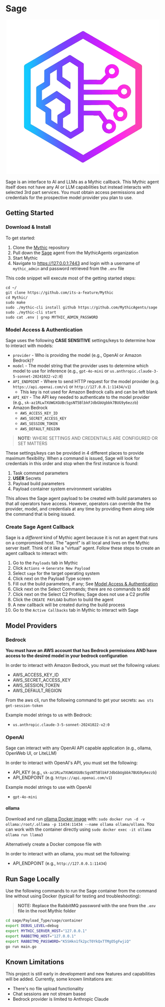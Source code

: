 # Sage

<p align="center">
    <img src="Sage.png">
</p>

Sage is an interface to AI and LLMs as a Mythic callback. This Mythic agent itself does not have any AI or LLM capabilities but instead interacts with selected 3rd part services. You must obtain access permissions and credentials for the prospective model provider you plan to use.

## Getting Started

### Download & Install

To get started:

1. Clone the [Mythic](https://github.com/its-a-feature/Mythic/) repository
2. Pull down the [Sage](https://github.com/MythicAgents/sage) agent from the MythicAgents organization
3. Start Mythic
4. Navigate to <https://127.0.0.1:7443> and login with a username of `mythic_admin` and password retrieved from the `.env` file

This code snippet will execute most of the getting started steps:
```text
cd ~/
git clone https://github.com/its-a-feature/Mythic
cd Mythic/
sudo make
sudo ./mythic-cli install github https://github.com/MythicAgents/sage
sudo ./mythic-cli start
sudo cat .env | grep MYTHIC_ADMIN_PASSWORD
```

### Model Access & Authentication

Sage uses the following **CASE SENSITIVE** settings/keys to determine how to interact with models:

- `provider` - Who is providing the model (e.g., OpenAI or Amazon Bedrock)? 
- `model` - The model string that the provider uses to determine which model to use for inference (e.g., `gpt-4o-mini` or `us.anthropic.claude-3-5-sonnet-20241022-v2:0`)
- `API_ENDPOINT` - Where to send HTTP request for the model provider (e.g. `https://api.openai.com/v1` or `http://127.0.0.1:11434/v1`)
  - This key is not used for Amazon Bedrock calls and can be left blank
- `API_KEY` - The API key needed to authenticate to the model provider (e.g., `sk-az1RLw7XUWGXGUBcSgsNT5BlbkFJdbGbUgbbk7BUG9y6ezzb`)
- Amazon Bedrock
  - `AWS_ACCESS_KEY_ID`
  - `AWS_SECRET_ACCESS_KEY`
  - `AWS_SESSION_TOKEN`
  - `AWS_DEFAULT_REGION`


> **__NOTE:__** WHERE SETTINGS AND CREDENTIALS ARE CONFIGURED OR SET MATTERS

 These settings/keys can be provided in 4 different places to provide maximum flexibility. When a command is issued, Sage will look for credentials in this order and stop when the first instance is found:

 1. Task command parameters
 2. **USER** Secrets
 3. Payload build parameters
 4. Payload container system environment variables

 This allows the Sage agent payload to be created with build paramaters so that all operators have access. However, operators can override the the provider, model, and credentials at any time by providing them along side the command that is being issued.

### Create Sage Agent Callback

Sage is a _different_ kind of Mythic agent because it is not an agent that runs on a compromised host. The "agent" is all local and lives on the Mythic server itself. Think of it like a "virtual" agent. Follow these steps to create an agent callback to interact with:

1. Go to the `Payloads` tab in Mythic
2. Click `Actions` -> `Generate New Payload`
3. Select `sage` for the target operating system
4. Click next on the Payload Type screen
5. Fill out the build parameters, if any; See [Model Access & Authentication](#model-access--authentication)
6. Click next on the Select Commands; there are no commands to add
7. Click next on the Select C2 Profiles; Sage does not use a C2 profile
8. Click the `CREATE PAYLOAD` button to build the agent
9. A new callback will be created during the build process
10. Go to the `Active Callbacks` tab in Mythic to interact with Sage

## Model Providers

### Bedrock

**You must have an AWS account that has Bedrock permissions AND have access to the desired model in your bedrock configuration**

In order to interact with Amazon Bedrock, you must set the following values:

- AWS_ACCESS_KEY_ID
- AWS_SECRET_ACCESS_KEY
- AWS_SESSION_TOKEN
- AWS_DEFAULT_REGION

From the aws cli, run the following command to get your secrets: `aws sts get-session-token`

Example model strings to us with Bedrock:

- `us.anthropic.claude-3-5-sonnet-20241022-v2:0`

### OpenAI

Sage can interact with any OpenAI API capable application (e.g., ollama, OpenWeb UI, or LiteLLM)

In order to interact with OpenAI's API, you must set the following:

- API_KEY (e.g., `sk-az1RLw7XUWGXGUBcSgsNT5BlbkFJdbGbUgbbk7BUG9y6ezzb`)
- API_ENDPOINT (e.g. `https://api.openai.com/v1`)

Example model strings to use with OpenAI

- `gpt-4o-mini`

#### ollama

Download and run [ollama Docker image](https://hub.docker.com/r/ollama/ollama) with: `sudo docker run -d -v ollama:/root/.ollama -p 11434:11434 --name ollama ollama/ollama`. You can work with the container directly using `sudo docker exec -it ollama ollama run llama3`

Alternatively create a Docker compose file with

In order to interact with an ollama, you must set the following:

- API_ENDPOINT (e.g., `http://127.0.0.1:11434`)

## Run Sage Locally
Use the following commands to run the Sage container from the command line without using Docker (typicall for testing and troubleshooting):

> **NOTE: Replace the RabbitMQ password with the one from the `.env` file in the root Mythic folder**

```bash
cd sage/Payload_Type/sage/container
export DEBUG_LEVEL=debug
export MYTHIC_SERVER_HOST="127.0.0.1"
export RABBITMQ_HOST="127.0.0.1"
export RABBITMQ_PASSWORD="K5SHkn1fk2pcT0YkQxTTMgO5gFwjiQ"
go run main.go
```

## Known Limitations

This project is still early in development and new features and capabilities will be added. Currently, some known limitations are:

- There's no file upload functionality
- Chat sessions are not stream based
- Bedrock provider is limited to Anthropic Claude
